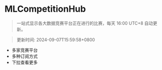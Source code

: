 # MLCompetitionHub

> 一站式显示各大数据竞赛平台正在进行的比赛，每天 16:00 UTC+8 自动更新。
  
> 更新时间: 2024-09-07T15:59:58+0800 

* 多家竞赛平台
* 多种订阅方式
* 下拉查看更多